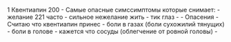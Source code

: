 1 Квентиапин 200
	- Самые опасные симcсимптомы которые снимает:
		- желание 221 часто
		- сильное нежелание жить
		- тик глаз
		- 
	- Опасения
		- Считаю что квентиапин принес
			- боли в газах (боли сухожилий тянущих)
			- боли в голове - кажется что сосуды (облегчение от ровной головы)
		- 